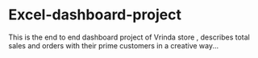 # Excel-dashboard-project
This is the end to end dashboard project of Vrinda store , describes total sales and orders with their prime customers in a creative way...
